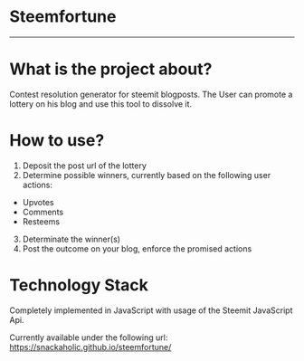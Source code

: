 # Steemfortune
<hr>

# What is the project about?
Contest resolution generator for steemit blogposts.
The User can promote a lottery on his blog and use this tool to dissolve it.

# How to use?
1. Deposit the post url of the lottery
2. Determine possible winners, currently based on the following user actions:
- Upvotes
- Comments
- Resteems
3. Determinate the winner(s)
4. Post the outcome on your blog, enforce the promised actions

# Technology Stack
Completely implemented in JavaScript with usage of the Steemit JavaScript Api.

Currently available under the following url:
https://snackaholic.github.io/steemfortune/

